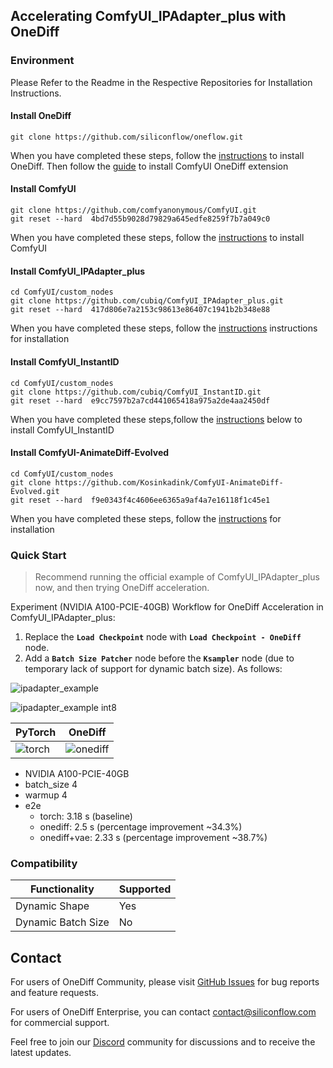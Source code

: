 ## Accelerating ComfyUI_IPAdapter_plus with OneDiff
### Environment
Please Refer to the Readme in the Respective Repositories for Installation Instructions.
#### Install OneDiff
```
git clone https://github.com/siliconflow/oneflow.git
```
When you have completed these steps, follow the [instructions](https://github.com/siliconflow/onediff) to install OneDiff.
Then follow the [guide](https://github.com/siliconflow/onediff/blob/0819aa41c8a910add96400265f3165f9d8d3634c/onediff_comfy_nodes/README.md?plain=1#L86) to install ComfyUI OneDiff extension


#### Install ComfyUI

```
git clone https://github.com/comfyanonymous/ComfyUI.git
git reset --hard  4bd7d55b9028d79829a645edfe8259f7b7a049c0
```
When you have completed these steps, follow the [instructions](https://github.com/comfyanonymous/ComfyUI) to install ComfyUI

#### Install ComfyUI_IPAdapter_plus

```
cd ComfyUI/custom_nodes
git clone https://github.com/cubiq/ComfyUI_IPAdapter_plus.git
git reset --hard  417d806e7a2153c98613e86407c1941b2b348e88
```
When you have completed these steps, follow the [instructions](https://github.com/cubiq/ComfyUI_IPAdapter_plus) instructions for installation

#### Install ComfyUI_InstantID

```
cd ComfyUI/custom_nodes
git clone https://github.com/cubiq/ComfyUI_InstantID.git
git reset --hard  e9cc7597b2a7cd441065418a975a2de4aa2450df
```
When you have completed these steps,follow the [instructions](https://github.com/cubiq/ComfyUI_InstantID) below to install ComfyUI_InstantID

#### Install ComfyUI-AnimateDiff-Evolved

```
cd ComfyUI/custom_nodes
git clone https://github.com/Kosinkadink/ComfyUI-AnimateDiff-Evolved.git
git reset --hard  f9e0343f4c4606ee6365a9af4a7e16118f1c45e1
```
When you have completed these steps, follow the [instructions](https://github.com/Kosinkadink/ComfyUI-AnimateDiff-Evolved/)  for installation


### Quick Start

> Recommend running the official example of ComfyUI_IPAdapter_plus now, and then trying OneDiff acceleration. 

Experiment (NVIDIA A100-PCIE-40GB) Workflow for OneDiff Acceleration in ComfyUI_IPAdapter_plus:

1. Replace the **`Load Checkpoint`** node with **`Load Checkpoint - OneDiff`** node. 
2. Add a **`Batch Size Patcher`** node before the **`Ksampler`** node (due to temporary lack of support for dynamic batch size).
As follows:

![ipadapter_example](https://github.com/siliconflow/sd-team/assets/117806079/1940ec76-9247-43bc-b143-b646adc7c561)

![ipadapter_example int8](https://github.com/siliconflow/sd-team/assets/117806079/8633af92-cfc9-42b0-b265-55b85d5ffe2d)

 | PyTorch                                                                                                | OneDiff                                                                                                  |
 | ------------------------------------------------------------------------------------------------------ | -------------------------------------------------------------------------------------------------------- |
 | ![torch](https://github.com/siliconflow/sd-team/assets/117806079/44872835-29e3-4df3-b178-49701400c1d6) | ![onediff](https://github.com/siliconflow/sd-team/assets/117806079/095c0e49-e554-4b23-92ec-0d0229b572f3) |

- NVIDIA A100-PCIE-40GB 
- batch_size 4
- warmup 4
- e2e
  - torch: 3.18 s (baseline)
  - onediff: 2.5 s (percentage improvement ~34.3%)
  - onediff+vae: 2.33 s (percentage improvement ~38.7%) 


### Compatibility

| Functionality      | Supported |
| ------------------ | --------- |
| Dynamic Shape      | Yes       |
| Dynamic Batch Size | No        |

## Contact

For users of OneDiff Community, please visit [GitHub Issues](https://github.com/siliconflow/onediff/issues) for bug reports and feature requests.

For users of OneDiff Enterprise, you can contact contact@siliconflow.com for commercial support.

Feel free to join our [Discord](https://discord.gg/RKJTjZMcPQ) community for discussions and to receive the latest updates.
